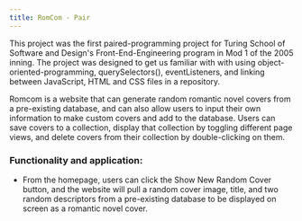 ```yaml
---
title: RomCom - Pair
---
```


This project was the first paired-programming project for Turing School of Software and Design's Front-End-Engineering program in Mod 1 of the 2005 inning. The project was designed to get us familiar with with using object-oriented-programming, querySelectors(), eventListeners, and linking between JavaScript, HTML and CSS files in a repository. 

Romcom is a website that can generate random romantic novel covers from a pre-existing database, and can also allow users to input their own information to make custom covers and add to the database. Users can save covers to a collection, display that collection by toggling different page views, and delete covers from their collection by double-clicking on them.

### Functionality and application:

* From the homepage, users can click the Show New Random Cover button, and the website will pull a random cover image, title, and two random descriptors from a pre-existing database to be displayed on screen as a romantic novel cover.
